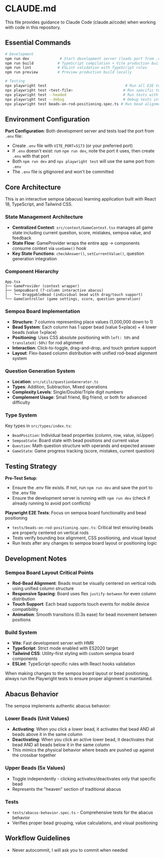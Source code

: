 # CLAUDE.md

This file provides guidance to Claude Code (claude.ai/code) when working with code in this repository.

## Essential Commands

```bash
# Development
npm run dev              # Start development server (loads port from .env VITE_PORT, defaults to 5173)
npm run build           # TypeScript compilation + Vite production build
npm run lint            # ESLint validation with TypeScript rules
npm run preview         # Preview production build locally

# Testing
npx playwright test                                    # Run all E2E tests (loads port from .env)
npx playwright test <test-file>                       # Run specific test file
npx playwright test --headed                          # Run tests with browser UI
npx playwright test --debug                           # Debug tests interactively
npx playwright test beads-on-rod-positioning.spec.ts # Run bead alignment tests
```

## Environment Configuration

**Port Configuration**: Both development server and tests load the port from `.env` file:

- Create `.env` file with `VITE_PORT=5173` (or your preferred port)
- If `.env` doesn't exist: run `npm run dev`, note the port it uses, then create `.env` with that port
- Both `npm run dev` and `npx playwright test` will use the same port from `.env`
- The `.env` file is gitignored and won't be committed

## Core Architecture

This is an interactive sempoa (abacus) learning application built with React 18, TypeScript, and Tailwind CSS.

### State Management Architecture

- **Centralized Context**: `src/context/GameContext.tsx` manages all game state including current question, score, mistakes, sempoa value, and feedback
- **State Flow**: GameProvider wraps the entire app → components consume context via `useGame()` hook
- **Key State Functions**: `checkAnswer()`, `setCurrentValue()`, question generation integration

### Component Hierarchy

```
App.tsx
├── GameProvider (context wrapper)
├── SempoaBoard (7-column interactive abacus)
│   └── DraggableBead (individual bead with drag/touch support)
└── GameController (game settings, score, question generation)
```

### Sempoa Board Implementation

- **Structure**: 7 columns representing place values (1,000,000 down to 1)
- **Bead System**: Each column has 1 upper bead (value 5×place) + 4 lower beads (value 1×place)
- **Positioning**: Uses CSS absolute positioning with `left: 50%` and `translateX(-50%)` for rod alignment
- **Interaction**: Click-to-toggle, drag-and-drop, and touch gesture support
- **Layout**: Flex-based column distribution with unified rod-bead alignment system

### Question Generation System

- **Location**: `src/utils/questionGenerator.ts`
- **Types**: Addition, Subtraction, Mixed operations
- **Complexity Levels**: Single/Double/Triple digit numbers
- **Complement Usage**: Small friend, Big friend, or both for advanced difficulty

### Type System

Key types in `src/types/index.ts`:

- `BeadPosition`: Individual bead properties (column, row, value, isUpper)
- `SempoaState`: Board state with bead positions and current value
- `Question`: Math question structure with operands and expected answer
- `GameState`: Game progress tracking (score, mistakes, current question)

## Testing Strategy

**Pre-Test Setup**:

- Ensure the .env file exists. If not, run `npm run dev` and save the port to the .env file
- Ensure the development server is running with `npm run dev` (check if already running to avoid port conflicts)

**Playwright E2E Tests**: Focus on sempoa board functionality and bead positioning

- `tests/beads-on-rod-positioning.spec.ts`: Critical test ensuring beads are properly centered on vertical rods
- Tests verify bounding box alignment, CSS positioning, and visual layout
- Run tests after any changes to sempoa board layout or positioning logic

## Development Notes

### Sempoa Board Layout Critical Points

- **Rod-Bead Alignment**: Beads must be visually centered on vertical rods using unified column structure
- **Responsive Spacing**: Board uses flex `justify-between` for even column distribution
- **Touch Support**: Each bead supports touch events for mobile device compatibility
- **Animation**: Smooth transitions (0.3s ease) for bead movement between positions

### Build System

- **Vite**: Fast development server with HMR
- **TypeScript**: Strict mode enabled with ES2020 target
- **Tailwind CSS**: Utility-first styling with custom sempoa board components
- **ESLint**: TypeScript-specific rules with React hooks validation

When making changes to the sempoa board layout or bead positioning, always run the Playwright tests to ensure proper alignment is maintained.

## Abacus Behavior

The sempoa implements authentic abacus behavior:

### Lower Beads (Unit Values)

- **Activating**: When you click a lower bead, it activates that bead AND all beads above it in the same column
- **Deactivating**: When you click an active lower bead, it deactivates that bead AND all beads below it in the same column
- This mimics the physical behavior where beads are pushed up against the crossbar together

### Upper Beads (5x Values)

- Toggle independently - clicking activates/deactivates only that specific bead
- Represents the "heaven" section of traditional abacus

### Tests

- `tests/abacus-behavior.spec.ts` - Comprehensive tests for the abacus behavior
- Verifies proper bead grouping, value calculations, and visual positioning

## Workflow Guidelines

- Never autocommit, I will ask you to commit when needed
